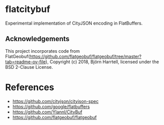 # flatcitybuf

Experimental implementation of CityJSON encoding in FlatBuffers.

## Acknowledgements
This project incorporates code from  FlatGeobuf(https://github.com/flatgeobuf/flatgeobuf/tree/master?tab=readme-ov-file), Copyright (c) 2018, Björn Harrtell, licensed under the BSD 2-Clause License.


# References

- https://github.com/cityjson/cityjson-spec
- https://github.com/google/flatbuffers
- https://github.com/Ylannl/CityBuf
- https://github.com/flatgeobuf/flatgeobuf